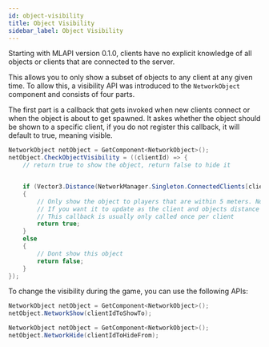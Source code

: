 ```yaml
---
id: object-visibility
title: Object Visibility
sidebar_label: Object Visibility
---
```


Starting with MLAPI version 0.1.0, clients have no explicit knowledge of all objects or clients that are connected to the server.

This allows you to only show a subset of objects to any client at any given time. To allow this, a visibility API was introduced to the `NetworkObject` component and consists of four parts.

The first part is a callback that gets invoked when new clients connect or when the object is about to get spawned. It askes whether the object should be shown to a specific client, if you do not register this callback, it will default to true, meaning visible.

```csharp
NetworkObject netObject = GetComponent<NetworkObject>();
netObject.CheckObjectVisibility = ((clientId) => {
    // return true to show the object, return false to hide it


    if (Vector3.Distance(NetworkManager.Singleton.ConnectedClients[clientId].PlayerObject.transform.position, transform.position) < 5)
    {
        // Only show the object to players that are within 5 meters. Note that this has to be rechecked by your own code
        // If you want it to update as the client and objects distance change.
        // This callback is usually only called once per client
        return true;
    }
    else
    {
        // Dont show this object
        return false;
    }
});
```

To change the visibility during the game, you can use the following APIs:

```csharp
NetworkObject netObject = GetComponent<NetworkObject>();
netObject.NetworkShow(clientIdToShowTo);
```

```csharp
NetworkObject netObject = GetComponent<NetworkObject>();
netObject.NetworkHide(clientIdToHideFrom);
```
